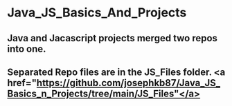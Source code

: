 # Java_JS_Basics_And_Projects
## Java and Jacascript projects merged two repos into one.
## Separated Repo files are in the JS_Files folder. <a href="https://github.com/josephkb87/Java_JS_Basics_n_Projects/tree/main/JS_Files"</a>

